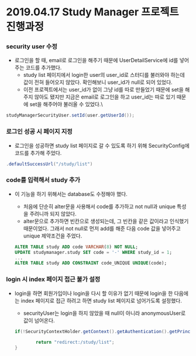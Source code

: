 # 2019.04.17 Study Manager 프로젝트 진행과정

### security user 수정
- 로그인을 할 때, email로 로그인을 해주기 때문에 UserDetailService에 id를 넣어주는 코드를 추가했다.
    * study list 페이지에서 login한 user의 user_id로 스터디를 불러와야 하는데 값이 전혀 들어오지 않았다. 확인해보니 user_id가 null로 되어 있었다.
    * 이전 프로젝트에서는 user_id가 없이 그냥 id를 따로 만들었기 때문에 set을 해주지 않아도 됐지만 지금은 email로 로그인을 하고 user_id는 따로 있기 때문에 set을 해주어야 불러올 수 있었다.\
```java
studyManagerSecurityUser.setId(user.getUserId());
```

### 로그인 성공 시 페이지 지정
- 로그인을 성공하면 study list 페이지로 갈 수 있도록 하기 위해 SecurityConfig에 코드를 추가해 주었다.
```java
.defaultSuccessUrl("/study/list")
```

### code를 입력해서 study 추가
- 이 기능을 하기 위해서는 database도 수정해야 했다.
    * 처음에 단순히 alter문을 사용해서 code를 추가하고 not null과 unique 특성을 주려니까 되지 않았다.
    * alter문으로 추가하면 빈칸으로 생성되는데, 그 빈칸을 같은 값이라고 인식했기 때문이었다. 그래서 not null로 먼저 add를 해준 다음 code 값을 넣어주고 unique 제약조건을 주었다.
    
    ```sql
    ALTER TABLE study ADD code VARCHAR(8) NOT NULL;
    UPDATE studymanager.study SET code = '-' WHERE study_id = 1;
    ...
    ALTER TABLE study ADD CONSTRAINT code_UNIQUE UNIQUE(code);
    ```

### login 시 index 페이지 접근 불가 설정
- login을 하면 회원가입이나 login을 다시 할 이유가 없기 때문에 login을 한 다음에는 index 페이지로 접근 하려고 하면 study list 페이지로 넘어가도록 설정했다.
    * securityUser는 login을 하지 않았을 때 null이 아니라 anonymousUser로 값이 넘어온다.

    ```java
    if(!SecurityContextHolder.getContext().getAuthentication().getPrincipal().equals("anonymousUser")){
        
            return "redirect:/study/list";
    }

    ```
